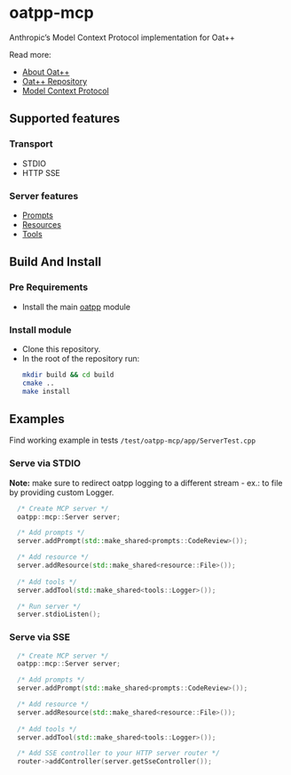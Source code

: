 # oatpp-mcp

Anthropic’s Model Context Protocol implementation for Oat++

Read more:
- [About Oat++](https://oatpp.io/)
- [Oat++ Repository](https://github.com/oatpp/oatpp)
- [Model Context Protocol](https://www.anthropic.com/news/model-context-protocol)

## Supported features

### Transport

- STDIO
- HTTP SSE

### Server features

- [Prompts](https://spec.modelcontextprotocol.io/specification/server/prompts/)
- [Resources](https://spec.modelcontextprotocol.io/specification/server/resources/)
- [Tools](https://spec.modelcontextprotocol.io/specification/server/tools/)

## Build And Install

### Pre Requirements

- Install the main [oatpp](https://github.com/oatpp/oatpp) module

### Install module

- Clone this repository.
- In the root of the repository run:
   ```bash
   mkdir build && cd build
   cmake ..
   make install
   ```
  
## Examples

Find working example in tests `/test/oatpp-mcp/app/ServerTest.cpp`

### Serve via STDIO

**Note:** make sure to redirect oatpp logging to a different stream - ex.: to file by providing custom Logger.

```cpp
  /* Create MCP server */
  oatpp::mcp::Server server;

  /* Add prompts */
  server.addPrompt(std::make_shared<prompts::CodeReview>());

  /* Add resource */
  server.addResource(std::make_shared<resource::File>());
  
  /* Add tools */
  server.addTool(std::make_shared<tools::Logger>());

  /* Run server */
  server.stdioListen(); 
```

### Serve via SSE

```cpp
  /* Create MCP server */
  oatpp::mcp::Server server;

  /* Add prompts */
  server.addPrompt(std::make_shared<prompts::CodeReview>());

  /* Add resource */
  server.addResource(std::make_shared<resource::File>());
  
  /* Add tools */
  server.addTool(std::make_shared<tools::Logger>());

  /* Add SSE controller to your HTTP server router */
  router->addController(server.getSseController());
```

